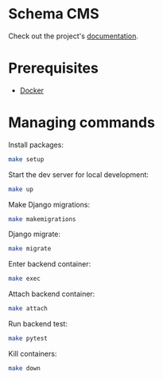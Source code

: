 # Schema CMS

Check out the project's [documentation](https://github.com/schemadesign/schema_cms).

# Prerequisites

- [Docker](https://docs.docker.com/docker-for-mac/install/)  

# Managing commands

Install packages:

```bash
make setup
```


Start the dev server for local development:

```bash
make up
```

Make Django migrations:

```bash
make makemigrations
```

Django migrate:

```bash
make migrate
```

Enter backend container:

```bash
make exec
```

Attach backend container:

```bash
make attach
```

Run backend test:

```bash
make pytest
```

Kill containers:

```bash
make down
```